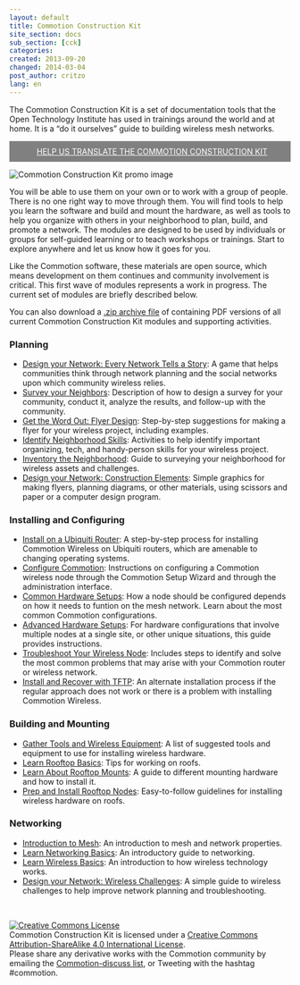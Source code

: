 ```yaml
---
layout: default
title: Commotion Construction Kit
site_section: docs
sub_section: [cck]
categories: 
created: 2013-09-20
changed: 2014-03-04
post_author: critzo
lang: en
---
```

  <p>The Commotion Construction Kit is a set of documentation tools that the Open Technology Institute has used in trainings around the world and at home. It is a “do it ourselves” guide to building wireless mesh networks.</p>

<div><span style="padding:10px;background-color:Gray;font-size:1em;display:block;"><img alt="" class="noscale" height="10" src="/files/styles/large/public/arrow_wht.png" style="vertical-align:middle;margin-right:10px;" width="29" /><a href="https://www.transifex.com/projects/p/commotion-documentation/" style="color:white;target:new tab front;">HELP US TRANSLATE THE COMMOTION CONSTRUCTION KIT</a></span></div>

<p><img alt="Commotion Construction Kit promo image" src="/files/styles/large/public/CCK_general_intro.png" /></p>

<p>You will be able to use them on your own or to work with a group of people. There is no one right way to move through them. You will find tools to help you learn the software and build and mount the hardware, as well as tools to help you organize with others in your neighborhood to plan, build, and promote a network. The modules are designed to be used by individuals or groups for self-guided learning or to teach workshops or trainings. Start to explore anywhere and let us know how it goes for you.</p>

<p>Like the Commotion software, these materials are open source, which means development on them continues and community involvement is critical. This first wave of modules represents a work in progress. The current set of modules are briefly described below.</p>

<p>You can also download a <a href="http://files.opentechinstitute.org/~commotion/CCK-All PDFs-12-17-2013.zip">.zip archive file</a> of containing PDF versions of all current Commotion Construction Kit modules and supporting activities.</p>

<h3>Planning</h3>

<ul>
	<li><a href="/docs/cck/planning/design-your-network-every-network-tells-story">Design your Network: Every Network Tells a Story</a>: A game that helps communities think through network planning and the&nbsp;social networks upon which community wireless relies.</li>
	<li><a href="/docs/cck/planning/survey-your-neighbors">Survey your Neighbors</a>: Description of how to design a survey for your community, conduct it, analyze the results, and follow-up with the community.</li>
	<li><a href="/docs/cck/planning/get-word-out-flyer-design">Get the Word Out: Flyer Design</a>: Step-by-step suggestions for making a flyer for your wireless project, including examples.</li>
	<li><a href="/docs/cck/planning/identify-neighborhood-skills">Identify Neighborhood Skills</a>: Activities to help identify important organizing, tech, and handy-person&nbsp;skills for your wireless project.</li>
	<li><a href="/docs/cck/planning/inventory-the-neighborhood">Inventory the Neighborhood</a>: Guide to surveying your neighborhood for wireless assets and challenges.</li>
	<li><a href="/docs/cck/planning/design-your-network-construction-elements">Design your Network: Construction Elements</a>: Simple graphics for making flyers, planning diagrams, or other materials, using scissors and paper or a computer design program.</li>
</ul>

<h3>Installing and Configuring</h3>

<ul>
	<li><a href="/docs/cck/installing-configuring/install-ubiquiti-router">Install on a Ubiquiti Router</a>: A step-by-step process for installing Commotion Wireless on Ubiquiti routers, which are amenable to changing operating systems.</li>
	<li><a href="/docs/cck/installing-configuring/configure-commotion">Configure Commotion</a>: Instructions on configuring a Commotion wireless node through the Commotion Setup Wizard and through the administration interface.</li>
	<li><a href="/docs/cck/installing-configuring/common-hardware-setups/">Common Hardware Setups</a>: How a node should be configured depends on how it needs to funtion on the mesh network. Learn about the most common Commotion configurations.</li>
	<li><a href="/docs/cck/installing-configuring/advanced-hardware-setups/">Advanced Hardware Setups</a>: For hardware configurations that involve multiple nodes at a single site, or other unique situations, this guide provides instructions.</li>
	<li><a href="/docs/cck/installing-configuring/troubleshoot-your-wireless-node">Troubleshoot Your Wireless Node</a>: Includes steps to identify and solve the most common problems that may arise with your Commotion router or wireless network.</li>
	<li><a href="/docs/cck/installing-configuring/install-and-recover-tftp">Install and Recover with TFTP</a>: An alternate installation process if the regular approach does not work or there is a problem with installing Commotion Wireless.</li>
</ul>

<h3>Building and Mounting</h3>

<ul>
	<li><a href="/docs/cck/building-mounting/gather-tools-and-wireless-equipment">Gather Tools and Wireless Equipment</a>: A list of suggested tools and equipment to use for installing wireless hardware.</li>
	<li><a href="/docs/cck/building-mounting/learn-rooftop-basics">Learn Rooftop Basics</a>: Tips for working on roofs.</li>
	<li><a href="/docs/cck/building-mounting/learn-about-rooftop-mounts">Learn About Rooftop Mounts</a>: A guide to different mounting hardware and how to install it.</li>
	<li><a href="/docs/cck/building-mounting/prep-install-rooftop-nodes">Prep and Install Rooftop Nodes</a>: Easy-to-follow guidelines for installing wireless hardware on roofs.</li>
</ul>

<h3>Networking</h3>

<ul>
	<li><a href="/docs/cck/networking/intro-to-mesh">Introduction to Mesh</a>: An introduction to mesh and network properties.</li>
	<li><a href="/docs/cck/networking/learn-networking-basics">Learn Networking Basics</a>: An introductory guide to networking.</li>
	<li><a href="/docs/cck/networking/learn-wireless-basics">Learn Wireless Basics</a>: An introduction to how wireless technology works.</li>
	<li><a href="/docs/cck/networking/wireless-challenges">Design your Network: Wireless Challenges</a>: A simple guide to wireless challenges to help improve network planning&nbsp;and troubleshooting.</li>
</ul>

<p>&nbsp;</p>

<p class="rtecenter"><a rel="license" href="http://creativecommons.org/licenses/by-sa/4.0/"><img alt="Creative Commons License" style="border-width:0" src="http://i.creativecommons.org/l/by-sa/4.0/88x31.png" /></a><br /><span xmlns:dct="http://purl.org/dc/terms/" property="dct:title">Commotion Construction Kit</span> is licensed under a <a rel="license" href="http://creativecommons.org/licenses/by-sa/4.0/">Creative Commons Attribution-ShareAlike 4.0 International License</a>.<br />
Please share any derivative works with the Commotion community by emailing the <a href="https://lists.chambana.net/mailman/listinfo/commotion-discuss">Commotion-discuss list</a>, or Tweeting with the hashtag #commotion.</p>
 
